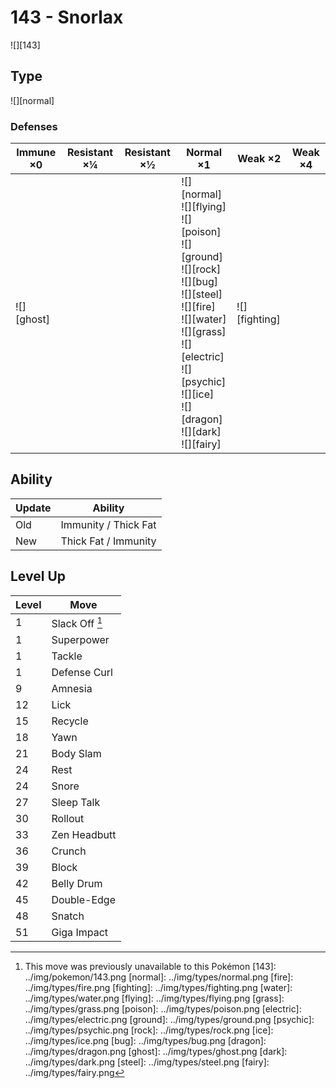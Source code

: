 # 143 - Snorlax
![][143]

## Type

![][normal]

### Defenses

Immune ×0      | Resistant ×¼ | Resistant ×½ | Normal ×1                                                                                                                                                                                                                           | Weak ×2           | Weak ×4
---            | ---          | ---          | ---                                                                                                                                                                                                                                 | ---               | ---
![][ghost]<br> | &nbsp;       | &nbsp;       | ![][normal]<br>![][flying]<br>![][poison]<br>![][ground]<br>![][rock]<br>![][bug]<br>![][steel]<br>![][fire]<br>![][water]<br>![][grass]<br>![][electric]<br>![][psychic]<br>![][ice]<br>![][dragon]<br>![][dark]<br>![][fairy]<br> | ![][fighting]<br> | &nbsp;

## Ability

Update | Ability
---    | ---
Old    | Immunity / Thick Fat
New    | Thick Fat / Immunity

## Level Up

Level | Move
---   | ---
1     | Slack Off [^1]
1     | Superpower
1     | Tackle
1     | Defense Curl
9     | Amnesia
12    | Lick
15    | Recycle
18    | Yawn
21    | Body Slam
24    | Rest
24    | Snore
27    | Sleep Talk
30    | Rollout
33    | Zen Headbutt
36    | Crunch
39    | Block
42    | Belly Drum
45    | Double-Edge
48    | Snatch
51    | Giga Impact

[^1]: This move was previously unavailable to this Pokémon
[143]: ../img/pokemon/143.png
[normal]: ../img/types/normal.png
[fire]: ../img/types/fire.png
[fighting]: ../img/types/fighting.png
[water]: ../img/types/water.png
[flying]: ../img/types/flying.png
[grass]: ../img/types/grass.png
[poison]: ../img/types/poison.png
[electric]: ../img/types/electric.png
[ground]: ../img/types/ground.png
[psychic]: ../img/types/psychic.png
[rock]: ../img/types/rock.png
[ice]: ../img/types/ice.png
[bug]: ../img/types/bug.png
[dragon]: ../img/types/dragon.png
[ghost]: ../img/types/ghost.png
[dark]: ../img/types/dark.png
[steel]: ../img/types/steel.png
[fairy]: ../img/types/fairy.png
